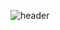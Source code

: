 ![header](https://capsule-render.vercel.app/api?type=waving&color=000000&height=300&section=header&text=JAEYOUNG%20KIM&fontSize=80&fontColor=FFFFFF)


<!--
**fabius96/fabius96** is a ✨ _special_ ✨ repository because its `README.md` (this file) appears on your GitHub profile.

Here are some ideas to get you started:

- 🔭 I’m currently working on ...
- 🌱 I’m currently learning ...
- 👯 I’m looking to collaborate on ...
- 🤔 I’m looking for help with ...
- 💬 Ask me about ...
- 📫 How to reach me: ...
- 😄 Pronouns: ...
- ⚡ Fun fact: ...
-->

